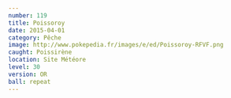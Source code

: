 ```yaml
---
number: 119
title: Poissoroy
date: 2015-04-01
category: Pêche
image: http://www.pokepedia.fr/images/e/ed/Poissoroy-RFVF.png
caught: Poissirène
location: Site Météore
level: 30
version: OR
ball: repeat
---
```

